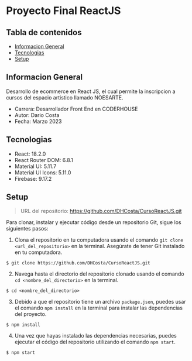 # Proyecto Final ReactJS



## Tabla de contenidos
* [Informacion General](#informacion-general)
* [Tecnologias](#tecnologias)
* [Setup](#setup)

## Informacion General
Desarrollo de ecommerce en React JS, el cual permite la inscripcion a cursos del espacio artistico llamado NOESARTE.
* Carrera: Desarrollador Front End en CODERHOUSE
* Autor: Dario Costa
* Fecha: Marzo 2023

## Tecnologias
* React: 18.2.0
* React Router DOM: 6.8.1
* Material UI: 5.11.7
* Material UI Icons: 5.11.0
* Firebase: 9.17.2

## Setup
>URL del repositorio: https://github.com/DHCosta/CursoReactJS.git

Para clonar, instalar y ejecutar código desde un repositorio Git, sigue los siguientes pasos:

1. Clona el repositorio en tu computadora usando el comando `git clone <url_del_repositorio>` en la terminal. Asegúrate de tener Git instalado en tu computadora.
```
$ git clone https://github.com/DHCosta/CursoReactJS.git
```

2. Navega hasta el directorio del repositorio clonado usando el comando `cd <nombre_del_directorio>` en la terminal.
```
$ cd <nombre_del_directorio>
```
3. Debido a que el repositorio tiene un archivo `package.json`, puedes usar el comando `npm install` en la terminal para instalar las dependencias del proyecto.

```
$ npm install
```

4. Una vez que hayas instalado las dependencias necesarias, puedes ejecutar el código del repositorio utilizando el comando `npm start`.
```
$ npm start
```